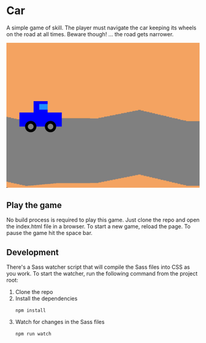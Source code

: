 Car 
===
A simple game of skill. The player must navigate the car keeping its wheels on the road at all times. Beware though! ... 
the road gets narrower.

![car picture](Car.jpg)

## Play the game

No build process is required to play this game. Just clone the repo and open the index.html file in a browser.
To start a new game, reload the page. To pause the game hit the space bar.

## Development

There's a Sass watcher script that will compile the Sass files into CSS as you work. To start the watcher, run the following command from the project root:

1. Clone the repo
2. Install the dependencies
    ```shell
    npm install
    ```
3. Watch for changes in the Sass files
    ```shell
    npm run watch
    ```

